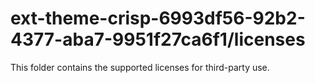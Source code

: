 # ext-theme-crisp-6993df56-92b2-4377-aba7-9951f27ca6f1/licenses

This folder contains the supported licenses for third-party use.
